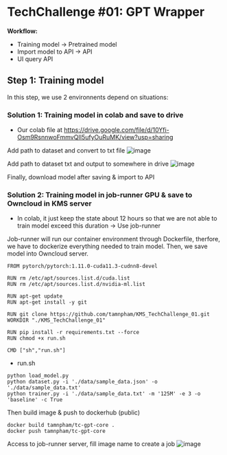# TechChallenge #01: GPT Wrapper

**Workflow:**
- Training model -> Pretrained model
- Import model to API -> API
- UI query API

## Step 1: Training model
In this step, we use 2 environnents depend on situations:

### Solution 1: Training model in colab and save to drive
- Our colab file at https://drive.google.com/file/d/10Yfi-Osm9RsnnwoFmmvQII5ufyOuRuMK/view?usp=sharing

Add path to dataset and convert to txt file
![image](https://user-images.githubusercontent.com/90249100/168620892-53818ef7-8787-4814-84f9-12d995c92447.png)

Add path to dataset txt and output to somewhere in drive
![image](https://user-images.githubusercontent.com/90249100/168622040-2619417c-cb25-44ea-9cec-b91cd47c26cc.png)

Finally, download model after saving & import to API

### Solution 2: Training model in job-runner GPU & save to Owncloud in KMS server 
- In colab, it just keep the state about 12 hours so that we are not able to train model exceed this duration -> Use job-runner

Job-runner will run our container environment through Dockerfile, therfore, we have to dockerize everything needed to train model. Then, we save model into Owncloud server.

```
FROM pytorch/pytorch:1.11.0-cuda11.3-cudnn8-devel

RUN rm /etc/apt/sources.list.d/cuda.list
RUN rm /etc/apt/sources.list.d/nvidia-ml.list

RUN apt-get update
RUN apt-get install -y git

RUN git clone https://github.com/tamnpham/KMS_TechChallenge_01.git
WORKDIR "./KMS_TechChallenge_01"

RUN pip install -r requirements.txt --force
RUN chmod +x run.sh

CMD ["sh","run.sh"]
```
- run.sh
```
python load_model.py
python dataset.py -i './data/sample_data.json' -o './data/sample_data.txt'
python trainer.py -i './data/sample_data.txt' -m '125M' -e 3 -o 'baseline' -c True
```
Then build image & push to dockerhub (public)
```
docker build tamnpham/tc-gpt-core .
docker push tamnpham/tc-gpt-core
```
Access to job-runner server, fill image name to create a job
![image](https://user-images.githubusercontent.com/90249100/168628783-5c268dab-d75e-41a2-ad6f-5f78996581ce.png)
